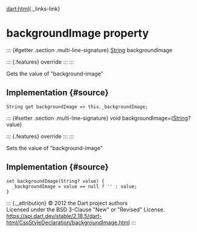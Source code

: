 [dart:html](../../dart-html/dart-html-library){._links-link}

backgroundImage property
========================

::: {#getter .section .multi-line-signature}
[String](../../dart-core/string-class) backgroundImage

::: {.features}
override
:::
:::

Gets the value of \"background-image\"

Implementation {#source}
--------------

``` {.language-dart data-language="dart"}
String get backgroundImage => this._backgroundImage;
```

::: {#setter .section .multi-line-signature}
void backgroundImage=([String](../../dart-core/string-class)? value)

::: {.features}
override
:::
:::

Sets the value of \"background-image\"

Implementation {#source}
--------------

``` {.language-dart data-language="dart"}
set backgroundImage(String? value) {
  _backgroundImage = value == null ? '' : value;
}
```

::: {._attribution}
© 2012 the Dart project authors\
Licensed under the BSD 3-Clause \"New\" or \"Revised\" License.\
<https://api.dart.dev/stable/2.18.5/dart-html/CssStyleDeclaration/backgroundImage.html>
:::
